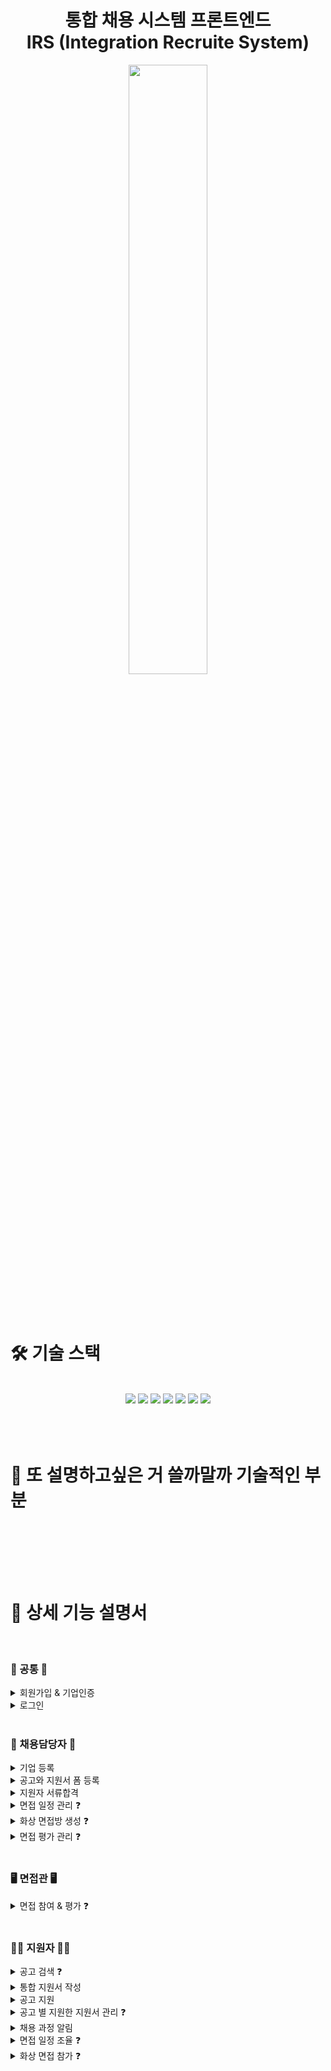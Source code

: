 <h1 align="center">통합 채용 시스템 프론트엔드<br>
	IRS (Integration Recruite System) </h1>
<div align="center">
  <img src="https://github.com/user-attachments/assets/a2d10980-8f3c-4d47-b015-37429120b350" style="width: 50%">
</div>
<br><br><br>



# 🛠 기술 스택
<br>
<div align=center>
<img src="https://img.shields.io/badge/HTML-E34F26?style=flat&logo=html5&logoColor=white"/></a>
<img src="https://img.shields.io/badge/JavaScript-F7DF1E?style=flat&logo=javascript&logoColor=black"/></a>
<img src="https://img.shields.io/badge/CSS-1572B6?style=flat&logo=css3&logoColor=white"/></a>
<img src="https://img.shields.io/badge/Vue.js-%2335495e.svg?style=flat&logo=vuedotjs&logoColor=%234FC08D"/></a>
<img src="https://img.shields.io/badge/Pinia-FF6F20?style=flat&logo=vue.js&logoColor=white"/></a>
<img src="https://img.shields.io/badge/Nginx-009639?style=flat&logo=nginx&logoColor=white"/></a>
<img src="https://img.shields.io/badge/OpenVidu-FF3D00?style=flat&logo=webrtc&logoColor=white"/></a>
</div>
<br><br><br>



# 🌳 또 설명하고싶은 거 쓸까말까 기술적인 부분
<br>

<br><br><br>



# 📜 상세 기능 설명서
<br>

### 🚪 공통 🚪 

<details>
    <summary>
<span style="font-size:100%"> 회원가입 & 기업인증 </span></summary>
<p>1. 채용담당자는 기업인증 후, 인증에 입력했던 이메일로 회원가입을 해야 합니다. 이메일 인증 완료 후 계정 이용이 가능합니다.</p>
	
![채용담당자-이메일인증+기업인증+회원가입](https://github.com/user-attachments/assets/633aad28-890e-4ca1-bf1a-9d7404eaecca)

<p>2. 지원자는 이메일 인증 완료 후 계정 이용이 가능합니다.</p>

![지원자-회원가입+이메일인증](https://github.com/user-attachments/assets/c6d4a896-baca-4a50-beac-3af366594006)
</details>

<details>
    <summary>
<span style="font-size:100%"> 로그인 </span></summary>
<p>1. 채용담당자는 이메일과 비밀번호로 로그인합니다.</p>

![채용담당자-로그인+로그아웃](https://github.com/user-attachments/assets/39ce2335-7b80-40bb-8400-b6d663d1fddf)

<p>2. 지원자는 이메일과 비밀번호로 로그인합니다.</p>

![지원자-로그인+로그아웃](https://github.com/user-attachments/assets/ff70ff6b-ebd6-4b16-8ba1-dbdb6f16c989)
</details>

<br>

### 🏢 채용담당자 🏢

<details>
    <summary>
<span style="font-size:100%"> 기업 등록 </span></summary>
<p>1. 공고 등록 전에 마이페이지에서 기업을 먼저 등록합니다.</p>

![채용담당자-기업정보등록](https://github.com/user-attachments/assets/519e5e51-104c-4265-8af4-7c51aa0ceec8)
</details>

<details>
    <summary>
<span style="font-size:100%"> 공고와 지원서 폼 등록 </span></summary>
<p>1. 이미지 또는 템플릿으로 공고를 등록합니다.</p>
<p>2. 등록한 공고에서 받을 지원서 폼을 조립합니다. 자기소개서 폼은 문항까지 입력한 후 등록합니다.</p>
	
![채용담당자-공고등록](https://github.com/user-attachments/assets/b3dd125d-96a0-4d08-a1a6-53446ae06a86)
</details>

<details>
    <summary>
<span style="font-size:100%"> 지원자 서류합격 </span></summary>
<p>1. 각 공고에 지원한 지원자의 지원서를 관리 할 수 있습니다.</p>
<p>2. 서류를 합격, 불합격 처리합니다.</p>
<p>3. 서류전형 결과는 이메일과 사이트 알람으로 각 지원자에게 알림을 보냅니다.</p>

![채용담당자-서류합불처리](https://github.com/user-attachments/assets/a1a94628-a544-4183-a984-7700c71c69be)
</details>

<details>
    <summary>
<span style="font-size:100%"> 면접 일정 관리 ❓</span></summary>
<p>1. 각 공고의 서류합격 지원자들을 대상으로, 면접관 정보와 날짜를 설정한 후 면접일정을 생성합니다.</p>
<p>2. 신입은 일괄처리로 날짜를 지정하여 생성하고, 경력은 채용담당자와 지원자 간 일정을 조율 할 수 있습니다.</p>
<p>3. 면접관 메일로 면접용 임시 비밀번호와 입장 주소를 전송합니다.</p>
</details>

<details>
    <summary>
<span style="font-size:100%"> 화상 면접방 생성 ❓</span></summary>
<p>1. 정해진 면접 일정에 따라 화상 면접방을 생성합니다.</p>
<p>2. 면접방은 지정한 면접일 하루 전날에 일괄 생성됩니다.</p>
</details>

<details>
    <summary>
<span style="font-size:100%"> 면접 평가 관리 ❓</span></summary>
<p>1. 화상 면접 시에 면접관이 평가할 면접 평가서를 생성합니다.</p>
<p>2. 채용담당자는 각 면접방마다 진행되고 있는 채용 프로세스 결과를 확인 할 수 있습니다.</p>
<p>3. 모든 채용 프로세스가 끝나면 최종 결과를 이메일과 사이트 알람으로 전송합니다.</p>
</details>

<br>

### 🖥️ 면접관 🖥️

<details>
    <summary>
<span style="font-size:100%"> 면접 참여 & 평가 ❓</span></summary>
<p>1. 이메일에 있는 IRS 사이트 주소로 입장 후 로그인을 하여 면접방에 참여 할 수 있습니다.</p>
<p>2. 화상 면접을 하면서 각 지원자를 평가합니다.</p>
</details>

<br>

### 🧑‍💼 지원자 🧑‍💼

<details>
    <summary>
<span style="font-size:100%"> 공고 검색 ❓</span></summary>
<p>1. 기업, 모집직무, 지역, 키워드로 공고를 검색할 수 있습니다.</p>
<p>2. 마감임박순, </p>
</details>

<details>
    <summary>
<span style="font-size:100%"> 통합 지원서 작성 </span></summary>
<p>1. 마이페이지의 메뉴 중 통합지원서 관리를 눌러 작성된 지원서가 없으면 작성 할 수 있습니다.</p>
<p>2. 작성한 통합지원서가 있으면 조회됩니다.</p>
	
![지원자-통합지원서등록](https://github.com/user-attachments/assets/ed3df967-fb15-4845-a80a-f3a7c398d595)
</details>

<details>
    <summary>
<span style="font-size:100%"> 공고 지원 </span></summary>
<p>1. 공고를 보고 마감 전에 지원할 수 있습니다.</p>
<p>2. 통합지원서를 작성했다면, 지원하기를 클릭했을 때 작성된 폼들을 조회하여 입력 해 집니다.</p>
	
![지원자-공고지원서등록](https://github.com/user-attachments/assets/d7a67de5-1c13-4845-b0d8-6145171f8d40)
</details>

<details>
    <summary>
<span style="font-size:100%"> 공고 별 지원한 지원서 관리 ❓</span></summary>
<p>1. 마이페이지에서 공고 별 지원한 지원서와 각 프로세스 결과를 확인할 수 있습니다.</p>
</details>

<details>
    <summary>
<span style="font-size:100%"> 채용 과정 알림 </span></summary>
<p>1. 이메일과 사이트의 마이페이지에서 서류결과 알림을 확인 할 수 있습니다.</p>

![지원자-서류합불알림](https://github.com/user-attachments/assets/0d8e6f7e-fa83-41ed-8daf-c8c1bec7bc19)
</details>

<details>
    <summary>
<span style="font-size:100%"> 면접 일정 조율 ❓</span></summary>
<p>1. 경력 지원일 때, 채용담당자가 면접일정 알람을 보내면, 가능한 날짜를 선택하여 조율을 요청할 수 있습니다.</p>
</details>

<details>
    <summary>
<span style="font-size:100%"> 화상 면접 참가 ❓</span></summary>
<p>1. 면접 날짜와 시간에 맞춰 면접방에 입장할 수 있습니다.</p>
</details>

<br><br><br>
